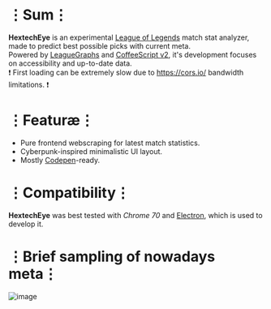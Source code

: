 # ⋮Sum⋮
__HextechEye__ is an experimental [League of Legends](https://ru.leagueoflegends.com) match stat analyzer, made to predict best possible picks with current meta.  
Powered by [LeagueGraphs](http://www.leagueofgraphs.com) and [CoffeeScript v2](https://coffeescript.org/), it's development focuses on accessibility and up-to-date data.  
❗ First loading can be extremely slow due to https://cors.io/ bandwidth limitations. ❗

# ⋮Featuræ⋮
* Pure frontend webscraping for latest match statistics.
* Cyberpunk-inspired minimalistic UI layout.
* Mostly [Codepen](http://codepen.io)-ready.

# ⋮Compatibility⋮
__HextechEye__  was best tested with _Chrome 70_ and [Electron](https://electronjs.org/), which is used to develop it.

# ⋮Brief sampling of nowadays meta⋮
![image](https://user-images.githubusercontent.com/8768470/48096083-5c9a0600-e227-11e8-8b67-ec39291d6247.png)
